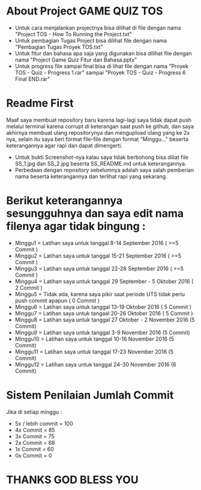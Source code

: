 # About Project GAME QUIZ TOS
- Untuk cara menjalankan projectnya bisa dilihat di file dengan nama "Project TOS - How To Running the Project.txt"
- Untuk pembagian Tugas Project bisa dilihat file dengan nama "Pembagian Tugas Proyek TOS.txt"
- Untuk fitur dan bahasa apa saja yang digunakan bisa dilihat file dengan nama "Project Game Quiz Fitur dan Bahasa.pptx"
- Untuk progress file sampai final bisa di lihat file dengan nama "Proyek TOS - Quiz - Progress 1.rar" sampai  "Proyek TOS - Quiz - Progress 6 Final END.rar"

# Readme First
Maaf saya membuat repository baru karena lagi-lagi saya tidak dapat push melalui terminal karena corrupt di keterangan saat push ke github, dan saya akhirnya membuat ulang repositorynya dan mengupload ulang yang ke 2x nya, selain itu saya beri format file-file dengan format "Minggu..." beserta keterangannya agar rapi dan dapat dimengerti. 

- Untuk bukti Screenshot-nya kalau saya tidak berbohong bisa diliat file SS_1.jpg dan SS_2.jpg beserta SS_README.md untuk keterangannya.
- Perbedaan dengan repository sebelumnya adalah saya salah pemberian nama beserta keterangannya dan terlihat rapi yang sekarang.

# Berikut keterangannya sesungguhnya dan saya edit nama filenya agar tidak bingung :
- Minggu1 = Latihan saya untuk tanggal 8-14 September 2016 ( >=5 Commit )
- Minggu2 = Latihan saya untuk tanggal 15-21 September 2016 ( >=5 Commit )
- Minggu3 = Latihan saya untuk tanggal 22-28 September 2016 ( >=5 Commit )
- Minggu4 = Latihan saya untuk tanggal 29 September - 5 Oktober 2016 ( 2 Commit )
- Minggu5 = Tidak ada, karena saya pikir saat periode UTS tidak perlu push commit apapun ( 0 Commit )
- Minggu6 = Latihan saya untuk tanggal 13-19 Oktober 2016 ( 5 Commit )
- Minggu7 = Latihan saya untuk tangaal 20-26 Oktober 2016 ( 5 Commit )
- Minggu8 = Latihan saya untuk tanggal 27 Oktober - 2 November 2016 (5 Commit)
- Minggu9 = Latihan saya untuk tanggal 3-9 November 2016 (5 Commit)
- Minggu10 = Latihan saya untuk tanggal 10-16 November 2016 (5 Commit)
- Minggu11 = Latihan saya untuk tanggal 17-23 November 2016 (5 Commit)
- Minggu12 = Latihan saya untuk tanggal 24-30 November 2016 (6 Commit)

# Sistem Penilaian Jumlah Commit
Jika di setiap minggu :
 - 5x / lebih commit	= 100
 - 4x Commit = 85
 - 3x Commit = 75
 - 2x Commit = 68
 - 1x Commit = 60
 - 0x Commit = 0

# THANKS GOD BLESS YOU
